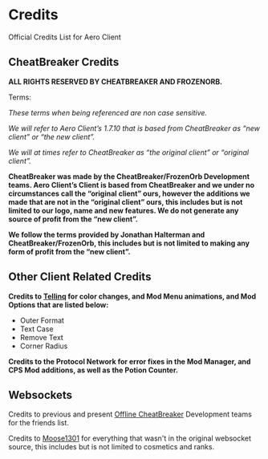 # Credits
Official Credits List for Aero Client

## CheatBreaker Credits

**ALL RIGHTS RESERVED BY CHEATBREAKER AND FROZENORB.**

Terms:

*These terms when being referenced are non case sensitive.*

*We will refer to Aero Client’s 1.7.10 that is based from CheatBreaker as “new client” or “the new client”.*

*We will at times refer to CheatBreaker as “the original client” or “original client”.*

**CheatBreaker was made by the CheatBreaker/FrozenOrb Development teams. Aero Client’s Client is based from CheatBreaker and we under no circumstances call the “original client” ours, however the additions we made that are not in the “original client” ours, this includes but is not limited to our logo, name and new features. We do not generate any source of profit from the “new client”.**

**We follow the terms provided by Jonathan Halterman and CheatBreaker/FrozenOrb, this includes but is not limited to making any form of profit from the “new client”.**

## Other Client Related Credits

**Credits to <a href="https://www.youtube.com/channel/UCpeYMC0_hNB_GPqpsSw92Wg">Tellinq</a> for color changes, and Mod Menu animations, and Mod Options that are listed below:**

- Outer Format
- Text Case
- Remove Text
- Corner Radius

**Credits to the Protocol Network for error fixes in the Mod Manager, and CPS Mod additions, as well as the Potion Counter.**

## Websockets

Credits to previous and present <a href="https://github.com/Offline-CheatBreaker">Offline CheatBreaker</a> Development teams for the friends list.

Credits to <a href="https://github.com/Moose1301">Moose1301</a> for everything that wasn't in the original websocket source, this includes but is not limited to cosmetics and ranks.

